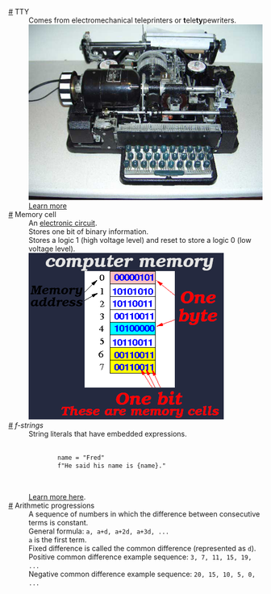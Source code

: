 <dl>
  <dt id="teletypewritersDefinition">
    <a href="#teletypewritersDefinition">#</a>
    TTY
  </dt>
  <dd>
    Comes from electromechanical teleprinters or 
    <b>t</b>ele<b>ty</b>pewriters.
  </dd>
  <dd>
    <img src="./assets/tty.png" />
  </dd>
  <dd>
    <a href="https://askubuntu.com/a/481915/820307">
    Learn more
  </dd>
  <dt id="memoryCellDefinition">
    <a href="#memoryCellDefinition">#</a>
    Memory cell
  </dt>
  <dd>
    An <a href="https://commons.wikimedia.org/wiki/File:Electronic_circuit.jpg">electronic circuit</a>.
  </dd>
  <dd>Stores one bit of binary information.</dd>
  <dd>
    Stores a logic 1 (high voltage level) and reset to store a logic 0 (low voltage level).
  </dd>
  <dd>
    <img 
      src="./assets/bit-byte-memory-cell.png"
      alt="Each byte is 8 bit, and each memory cell has an address."
    />
  </dd>
  <dt id="fStringsDefinition">
    <a href="#fStringsDefinition">#</a>
    <i>f-strings</i>
  </dt>
  <dd>String literals that have embedded expressions.</dd>
  <dd>
    <pre lang="python">
      <code>
        name = "Fred"
        f"He said his name is {name}."
      </code>
    </pre>
  </dd>
  <dd>
    <a href="https://docs.python.org/3/reference/lexical_analysis.html#f-strings">Learn more here</a>.
  </dd>
  <dt id="arithmeticProgressionsDefinition">
    <a href="#arithmeticProgressionsDefinition">#</a>
    Arithmetic progressions
  </dt>
  <dd>
    A sequence of numbers in which the difference between consecutive terms is constant.
  </dd>
  <dd>
    General formula: <code>a, a+d, a+2d, a+3d, ...</code>
    <br />
    <code>a</code> is the first term.
    <br />
    Fixed difference is called the common difference (represented as <code>d</code>).
  </dd>
  <dd>
    Positive common difference example sequence: <code>3, 7, 11, 15, 19, ...</code>
  </dd>
  <dd>
    Negative common difference example sequence: <code>20, 15, 10, 5, 0, ...</code>
  </dd>
</dl>
